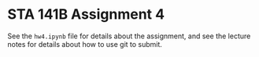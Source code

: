 # STA 141B Assignment 4

See the `hw4.ipynb` file for details about the assignment, and see the lecture
notes for details about how to use git to submit.
